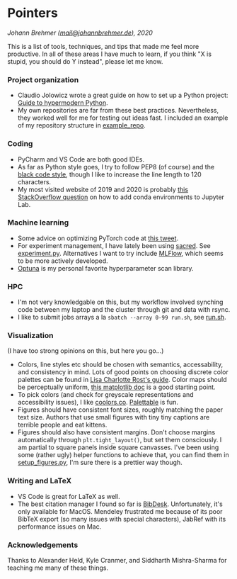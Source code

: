 # Pointers

*Johann Brehmer (mail@johannbrehmer.de), 2020*

This is a list of tools, techniques, and tips that made me feel more productive. In all of these areas I have much to learn, if you think "X is stupid, you should do Y instead", please let me know.

### Project organization

- Claudio Jolowicz wrote a great guide on how to set up a Python project: [Guide to hypermodern Python](https://cjolowicz.github.io/posts/hypermodern-python-01-setup/).
- My own repositories are far from these best practices. Nevertheless, they worked well for me for testing out ideas fast. I included an example of my repository structure in [example_repo](./example_repo/).

### Coding

- PyCharm and VS Code are both good IDEs.
- As far as Python style goes, I try to follow PEP8 (of course) and the [black code style](https://black.readthedocs.io/), though I like to increase the line length to 120 characters.
- My most visited website of 2019 and 2020 is probably [this StackOverflow question](https://stackoverflow.com/questions/53004311/how-to-add-conda-environment-to-jupyter-lab) on how to add conda environments to Jupyter Lab.

### Machine learning

- Some advice on optimizing PyTorch code at [this tweet](https://twitter.com/karpathy/status/1299921324333170689).
- For experiment management, I have lately been using [sacred](https://github.com/IDSIA/sacred). See [experiment.py](./example_repo/experiments/experiment.py). Alternatives I want to try include [MLFlow](https://mlflow.org/), which seems to be more actively developed. 
- [Optuna](https://optuna.readthedocs.io/en/stable/) is my personal favorite hyperparameter scan library.

### HPC

- I'm not very knowledgable on this, but my workflow involved synching code between my laptop and the cluster through git and data with rsync.
- I like to submit jobs arrays a la `sbatch --array 0-99 run.sh`, see [run.sh](example_repo/experiments/hpc/run.sh).

### Visualization

(I have too strong opinions on this, but here you go...)

- Colors, line styles etc should be chosen with semantics, accessability, and consistency in mind. Lots of good points on choosing discrete color palettes can be found in [Lisa Charlotte Rost's guide](https://blog.datawrapper.de/beautifulcolors/). Color maps should be perceptually uniform, [this matplotlib doc](https://matplotlib.org/3.3.3/tutorials/colors/colormaps.html) is a good starting point.
- To pick colors (and check for greyscale representations and accessibility issues), I like [coolors.co](https://coolors.co). [Palettable](https://jiffyclub.github.io/palettable/) is fun.
- Figures should have consistent font sizes, roughly matching the paper text size. Authors that use small figures with tiny tiny captions are terrible people and eat kittens.
- Figures should also have consistent margins. Don't choose margins automatically through `plt.tight_layout()`, but set them consciously. I am partial to square panels inside square canvasses. I've been using some (rather ugly) helper functions to achieve that, you can find them in [setup_figures.py](./example_repo/experiments/evaluation/setup_figures.py), I'm sure there is a prettier way though.

### Writing and LaTeX

- VS Code is great for LaTeX as well.
- The best citation manager I found so far is [BibDesk](https://bibdesk.sourceforge.io/). Unfortunately, it's only available for MacOS. Mendeley frustrated me because of its poor BibTeX export (so many issues with special characters), JabRef with its performance issues on Mac.

### Acknowledgements

Thanks to Alexander Held, Kyle Cranmer, and Siddharth Mishra-Sharma for teaching me many of these things.
